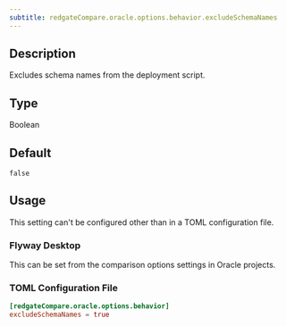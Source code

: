 ```yaml
---
subtitle: redgateCompare.oracle.options.behavior.excludeSchemaNames
---
```


## Description

Excludes schema names from the deployment script.

## Type

Boolean

## Default

`false`

## Usage

This setting can't be configured other than in a TOML configuration file.

### Flyway Desktop

This can be set from the comparison options settings in Oracle projects.

### TOML Configuration File

```toml
[redgateCompare.oracle.options.behavior]
excludeSchemaNames = true
```
